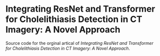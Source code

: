 # Integrating ResNet and Transformer for Cholelithiasis Detection in CT Imagery: A Novel Approach

Source code for the orginal artical of *Integrating ResNet and Transformer for Cholelithiasis Detection in CT Imagery: A Novel Approach*.
